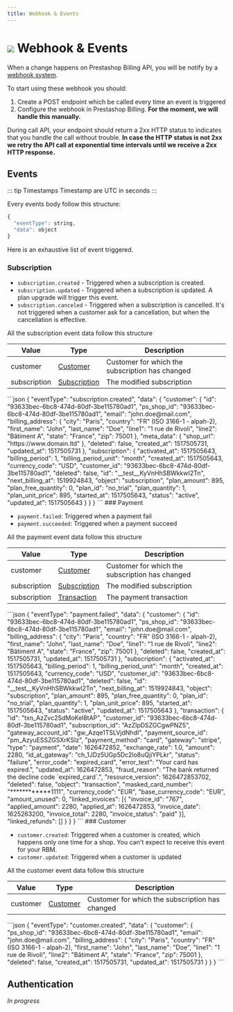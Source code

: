 ```yaml
---
title: Webhook & Events
---
```


<Block>

# ![](/assets/images/common/logo-condensed-sm.png) Webhook & Events

</Block>

<Block>


When a change happens on Prestashop Billing API, you will be notify by a [webhook system](https://en.wikipedia.org/wiki/Webhook).

To start using these webhook you should:
1. Create a POST endpoint which be called every time an event is triggered
2. Configure the webhook in Prestashop Billing. **For the moment, we will handle this manually.**

During call API, your endpoint should return a 2xx HTTP status to indicates that you handle the call without trouble. **In case the HTTP status is not 2xx we retry the API call at exponential time intervals until we receive a 2xx HTTP response.**

</Block>

<Block>

## Events

::: tip Timestamps
Timestamp are UTC in seconds
::: 

Every events body follow this structure:

```js
{
  "eventType": string,
  "data": object
}
```

Here is an exhaustive list of event triggered.


### Subscription

* `subscription.created` - Triggered when a subscription is created.
* `subscription.updated` - Triggered when a subscription is updated. A plan upgrade will trigger this event.
* `subscription.canceled` - Triggered when a subscription is cancelled. It's not triggered when a customer ask for a cancellation, but when the cancellation is effective.

All the subscription event data follow this structure

| Value        | Type | Description |
| ------------ | ---- | ----------- |
| customer     | [Customer](https://apidocs.chargebee.com/docs/api/customers?prod_cat_ver=1#customer_attributes) | Customer for which the subscription has changed |
| subscription | [Subscription](https://apidocs.chargebee.com/docs/api/subscriptions?prod_cat_ver=1#subscription_attributes) | The modified subscription |


<Example>
```json
{
  "eventType": "subscription.created",
  "data": {
    "customer": {
      "id": "93633bec-6bc8-474d-80df-3be115780ad1",
      "ps_shop_id": "93633bec-6bc8-474d-80df-3be115780ad1",
      "email": "john.doe@mail.com",
      "billing_address": {
        "city": "Paris",
        "country": "FR" (ISO 3166-1 - alpah-2),
        "first_name": "John",
        "last_name": "Doe",
        "line1": "1 rue de Rivoli",
        "line2": "Bâtiment A",
        "state": "France", 
        "zip": 75001
      },
      "meta_data": {
        "shop_url": "https://www.domain.ltd"
      },
      "deleted": false,
      "created_at": 1517505731,
      "updated_at": 1517505731
    },
    "subscription": {
      "activated_at": 1517505643,
      "billing_period": 1,
      "billing_period_unit": "month",
      "created_at": 1517505643,
      "currency_code": "USD",
      "customer_id": "93633bec-6bc8-474d-80df-3be115780ad1",
      "deleted": false,
      "id": "__test__KyVnHhSBWkkwI2Tn",
      "next_billing_at": 1519924843,
      "object": "subscription",
      "plan_amount": 895,
      "plan_free_quantity": 0,
      "plan_id": "no_trial",
      "plan_quantity": 1,
      "plan_unit_price": 895,
      "started_at": 1517505643,
      "status": "active",
      "updated_at": 1517505643
    }
  }
}
```
</Example>

</Block>

<Block>
### Payment

* `payment.failed`: Triggered when a payment fail
* `payment.succeeded`: Triggered when a payment succeed


All the payment event data follow this structure

| Value        | Type | Description |
| ------------ | ---- | ----------- |
| customer     | [Customer](https://apidocs.chargebee.com/docs/api/customers?prod_cat_ver=1#customer_attributes) | Customer for which the subscription has changed |
| subscription | [Subscription](https://apidocs.chargebee.com/docs/api/subscriptions?prod_cat_ver=1#subscription_attributes) | The modified subscription |
| subscription | [Transaction](https://apidocs.chargebee.com/docs/api/transactions?prod_cat_ver=1#transaction_attributes) | The payment transaction |



<Example>
```json
{
  "eventType": "payment.failed",
  "data": {
    "customer": {
      "id": "93633bec-6bc8-474d-80df-3be115780ad1",
      "ps_shop_id": "93633bec-6bc8-474d-80df-3be115780ad1",
      "email": "john.doe@mail.com",
      "billing_address": {
        "city": "Paris",
        "country": "FR" (ISO 3166-1 - alpah-2),
        "first_name": "John",
        "last_name": "Doe",
        "line1": "1 rue de Rivoli",
        "line2": "Bâtiment A",
        "state": "France", 
        "zip": 75001
      },
      "deleted": false,
      "created_at": 1517505731,
      "updated_at": 1517505731
    },
    "subscription": {
      "activated_at": 1517505643,
      "billing_period": 1,
      "billing_period_unit": "month",
      "created_at": 1517505643,
      "currency_code": "USD",
      "customer_id": "93633bec-6bc8-474d-80df-3be115780ad1",
      "deleted": false,
      "id": "__test__KyVnHhSBWkkwI2Tn",
      "next_billing_at": 1519924843,
      "object": "subscription",
      "plan_amount": 895,
      "plan_free_quantity": 0,
      "plan_id": "no_trial",
      "plan_quantity": 1,
      "plan_unit_price": 895,
      "started_at": 1517505643,
      "status": "active",
      "updated_at": 1517505643
    },
    "transaction": {
      "id": "txn_AzZvc2SdMoKel8tAP",
      "customer_id": "93633bec-6bc8-474d-80df-3be115780ad1",
      "subscription_id": "AzZlpDSZGCgwPNZ5",
      "gateway_account_id": "gw_Azqe1TSLVjdNhdI",
      "payment_source_id": "pm_AzyuESSZGSXrKSlz",
      "payment_method": "card",
      "gateway": "stripe",
      "type": "payment",
      "date": 1626472852,
      "exchange_rate": 1.0,
      "amount": 2280,
      "id_at_gateway": "ch_1JDz5UGp5Dc2lo8uQjiYPLkr",
      "status": "failure",
      "error_code": "expired_card",
      "error_text": "Your card has expired.",
      "updated_at": 1626472853,
      "fraud_reason": "The bank returned the decline code `expired_card`.",
      "resource_version": 1626472853702,
      "deleted": false,
      "object": "transaction",
      "masked_card_number": "************1111",
      "currency_code": "EUR",
      "base_currency_code": "EUR",
      "amount_unused": 0,
      "linked_invoices": [{
          "invoice_id": "767",
          "applied_amount": 2280,
          "applied_at": 1626472853,
          "invoice_date": 1625263200,
          "invoice_total": 2280,
          "invoice_status": "paid"
      }],
      "linked_refunds": []
    }
  }
}
```
</Example>

</Block>


<Block>
### Customer

* `customer.created`: Triggered when a customer is created, which happens only one time for a shop. You can't expect to receive this event for your RBM.
* `customer.updated`: Triggered when a customer is updated

All the customer event data follow this structure

| Value        | Type | Description |
| ------------ | ---- | ----------- |
| customer     | [Customer](https://apidocs.chargebee.com/docs/api/customers?prod_cat_ver=1#customer_attributes) | Customer for which the subscription has changed |

<Example>
```json
{
  "eventType": "customer.created",
  "data": {
    "customer": {
      "ps_shop_id": "93633bec-6bc8-474d-80df-3be115780ad1",
      "email": "john.doe@mail.com",
      "billing_address": {
        "city": "Paris",
        "country": "FR" (ISO 3166-1 - alpah-2),
        "first_name": "John",
        "last_name": "Doe",
        "line1": "1 rue de Rivoli",
        "line2": "Bâtiment A",
        "state": "France",
        "zip": 75001
      },
      "deleted": false,
      "created_at": 1517505731,
      "updated_at": 1517505731
    }
  }
}
```
</Example>

</Block>

## Authentication

*In progress*

